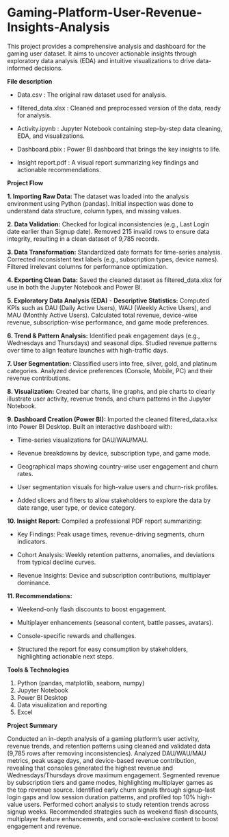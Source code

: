 # Gaming-Platform-User-Revenue-Insights-Analysis
This project provides a comprehensive analysis and dashboard for the gaming user dataset. It aims to uncover actionable insights through exploratory data analysis (EDA) and intuitive visualizations to drive data-informed decisions.

**File description**

- Data.csv :	The original raw dataset used for analysis.

- filtered_data.xlsx :	Cleaned and preprocessed version of the data, ready for analysis.

- Activity.ipynb : Jupyter Notebook containing step-by-step data cleaning, EDA, and visualizations.

- Dashboard.pbix :	Power BI dashboard that brings the key insights to life.

- Insight report.pdf :	A visual report summarizing key findings and actionable recommendations.

**Project Flow**

**1. Importing Raw Data:** The dataset was loaded into the analysis environment using Python (pandas). Initial inspection was done to understand data structure, column types, and missing values.

**2. Data Validation:** Checked for logical inconsistencies (e.g., Last Login date earlier than Signup date). Removed 215 invalid rows to ensure data integrity, resulting in a clean dataset of 9,785 records.

**3. Data Transformation:** Standardized date formats for time-series analysis. Corrected inconsistent text labels (e.g., subscription types, device names). Filtered irrelevant columns for performance optimization.

**4. Exporting Clean Data:** Saved the cleaned dataset as filtered_data.xlsx for use in both the Jupyter Notebook and Power BI.

**5. Exploratory Data Analysis (EDA)** - **Descriptive Statistics:** Computed KPIs such as DAU (Daily Active Users), WAU (Weekly Active Users), and MAU (Monthly Active Users). Calculated total revenue, device-wise revenue, subscription-wise performance, and game mode preferences.

**6. Trend & Pattern Analysis:** Identified peak engagement days (e.g., Wednesdays and Thursdays) and seasonal dips. Studied revenue patterns over time to align feature launches with high-traffic days.

**7. User Segmentation:** Classified users into free, silver, gold, and platinum categories. Analyzed device preferences (Console, Mobile, PC) and their revenue contributions.

**8. Visualization:** Created bar charts, line graphs, and pie charts to clearly illustrate user activity, revenue trends, and churn patterns in the Jupyter Notebook.

**9. Dashboard Creation (Power BI):** Imported the cleaned filtered_data.xlsx into Power BI Desktop. Built an interactive dashboard with:
- Time-series visualizations for DAU/WAU/MAU.
    
- Revenue breakdowns by device, subscription type, and game mode.
   
- Geographical maps showing country-wise user engagement and churn rates.
   
- User segmentation visuals for high-value users and churn-risk profiles.
   
- Added slicers and filters to allow stakeholders to explore the data by date range, user type, or device category.
   
**10. Insight Report:** Compiled a professional PDF report summarizing:

  - Key Findings: Peak usage times, revenue-driving segments, churn indicators.
  
  - Cohort Analysis: Weekly retention patterns, anomalies, and deviations from typical decline curves.
  
  - Revenue Insights: Device and subscription contributions, multiplayer dominance.

**11. Recommendations:**

- Weekend-only flash discounts to boost engagement.

- Multiplayer enhancements (seasonal content, battle passes, avatars).

- Console-specific rewards and challenges.

- Structured the report for easy consumption by stakeholders, highlighting actionable next steps.

**Tools & Technologies**
1. Python (pandas, matplotlib, seaborn, numpy)
2. Jupyter Notebook
3. Power BI Desktop
4. Data visualization and reporting
5. Excel

**Project Summary**

Conducted an in-depth analysis of a gaming platform’s user activity, revenue trends, and retention patterns using cleaned and validated data (9,785 rows after removing inconsistencies). Analyzed DAU/WAU/MAU metrics, peak usage days, and device-based revenue contribution, revealing that consoles generated the highest revenue and Wednesdays/Thursdays drove maximum engagement. Segmented revenue by subscription tiers and game modes, highlighting multiplayer games as the top revenue source. Identified early churn signals through signup–last login gaps and low session duration patterns, and profiled top 10% high-value users. Performed cohort analysis to study retention trends across signup weeks. Recommended strategies such as weekend flash discounts, multiplayer feature enhancements, and console-exclusive content to boost engagement and revenue.

